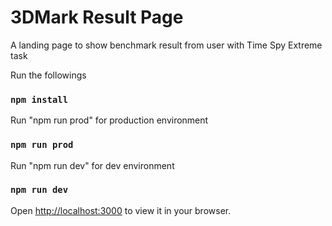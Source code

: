 # 3DMark Result Page

A landing page to show benchmark result from user with Time Spy Extreme task

Run the followings

### `npm install`

Run "npm run prod" for production environment

### `npm run prod`

Run "npm run dev" for dev environment

### `npm run dev`

Open [http://localhost:3000](http://localhost:3000) to view it in your browser.